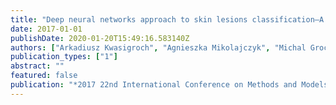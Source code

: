 ```yaml
---
title: "Deep neural networks approach to skin lesions classification—A comparative analysis"
date: 2017-01-01
publishDate: 2020-01-20T15:49:16.583140Z
authors: ["Arkadiusz Kwasigroch", "Agnieszka Mikolajczyk", "Michal Grochowski"]
publication_types: ["1"]
abstract: ""
featured: false
publication: "*2017 22nd International Conference on Methods and Models in Automation and Robotics (MMAR)*"
---
```


